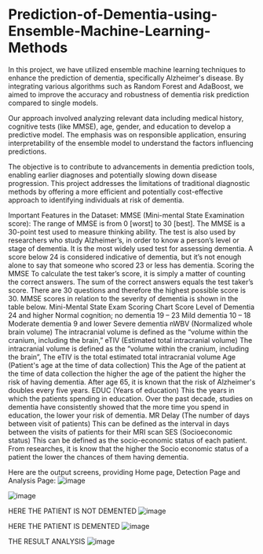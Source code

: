 # Prediction-of-Dementia-using-Ensemble-Machine-Learning-Methods

In this project, we have utilized ensemble machine learning techniques to enhance the prediction of dementia, specifically Alzheimer's disease. By integrating various algorithms such as Random Forest and AdaBoost, we aimed to improve the accuracy and robustness of dementia risk prediction compared to single models. 

Our approach involved analyzing relevant data including medical history, cognitive tests (like MMSE), age, gender, and education to develop a predictive model. The emphasis was on responsible application, ensuring interpretability of the ensemble model to understand the factors influencing predictions.

The objective is to contribute to advancements in dementia prediction tools, enabling earlier diagnoses and potentially slowing down disease progression. This project addresses the limitations of traditional diagnostic methods by offering a more efficient and potentially cost-effective approach to identifying individuals at risk of dementia.

Important Features in the Dataset:
MMSE (Mini-mental State Examination score):
The range of MMSE is from 0 [worst] to 30 [best]. The MMSE is a 30-point test used to measure thinking ability. The test is also used by researchers who study Alzheimer’s, in order to know a person’s level or stage of dementia. It is the most widely used test for assessing dementia. A score below 24 is considered indicative of dementia, but it’s not enough alone to say that someone who scored 23 or less has dementia. 
Scoring the MMSE
To calculate the test taker’s score, it is simply a matter of counting the correct
answers. The sum of the correct answers equals the test taker’s score. There
are 30 questions and therefore the highest possible score is 30. MMSE scores
in relation to the severity of dementia is shown in the table below.
Mini-Mental State Exam Scoring Chart
Score Level of Dementia
24 and higher Normal cognition; no dementia
19 – 23 Mild dementia
10 – 18 Moderate dementia
9 and lower Severe dementia
nWBV (Normalized whole brain volume)
The intracranial volume is defined as the “volume within the cranium, including the brain,”
eTIV (Estimated total intracranial volume)
The intracranial volume is defined as the “volume within the cranium, including the brain”, The eTIV is the total estimated total intracranial volume
Age (Patient's age at the time of data collection)
This the Age of the patient at the time of data collection the higher the age of the patient the higher the risk of having dementia. After age 65, it is known that the risk of Alzheimer's doubles every five years.
EDUC (Years of education)
This the years in which the patients spending in education. Over the past decade, studies on dementia have consistently showed that the more time you spend in education, the lower your risk of dementia.
MR Delay (The number of days between visit of patients)
This can be defined as the interval in days between the visits of patients for their MRI scan
SES (Socioeconomic status)
This can be defined as the socio-economic status of each patient. From researches, it is know that the higher the Socio economic status of a patient the lower the chances of them having dementia.

Here are the output screens, providing Home page, Detection Page and Analysis Page:
![image](https://github.com/saitejanagula/Prediction-of-Dementia-using-Ensemble-Machine-Learning-Methods/assets/174994623/bf98b471-5863-4903-8a0c-8be4bbdc5908)

![image](https://github.com/saitejanagula/Prediction-of-Dementia-using-Ensemble-Machine-Learning-Methods/assets/174994623/88632c32-2efc-40f6-936b-215041e11833)

HERE THE PATIENT IS NOT DEMENTED
![image](https://github.com/saitejanagula/Prediction-of-Dementia-using-Ensemble-Machine-Learning-Methods/assets/174994623/a6e32810-ed14-4b8c-b71b-46762e49d538)

HERE THE PATIENT IS DEMENTED
![image](https://github.com/saitejanagula/Prediction-of-Dementia-using-Ensemble-Machine-Learning-Methods/assets/174994623/298b9128-5ac1-4e55-968f-762a2e299daa)

THE RESULT ANALYSIS
![image](https://github.com/saitejanagula/Prediction-of-Dementia-using-Ensemble-Machine-Learning-Methods/assets/174994623/67e84acf-56c4-45f1-a05d-bd19b03b1514)
